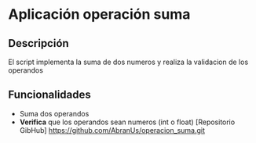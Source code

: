 # Aplicación operación suma
## Descripción
El script implementa la suma de dos numeros y realiza la validacion de los operandos
## Funcionalidades
- Suma dos operandos
- **Verifica** que los operandos sean numeros (int o float)
[Repositorio GibHub] https://github.com/AbranUs/operacion_suma.git

